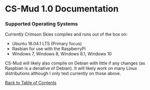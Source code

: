# CS-Mud 1.0 Documentation

### Supported Operating Systems

Currently Crimson Skies compiles and runs out of the box on:

  - Ubuntu 16.04.1 LTS (Primary focus)
  - Rasbian for use with the RaspberryPi
  - Windows 7, Windows 8, Windows 8.1, Windows 10

CS-Mud will likely also compile on Debian with little if any changes (as Raspbian is a deriative of Debian).  It will likely work on many Linux distributions although I only test currently on those above.

[Back to Table of Contents](index.md)
